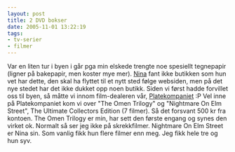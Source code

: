```yaml
---
layout: post
title: 2 DVD bokser
date: 2005-11-01 13:22:19
tags: 
- tv-serier
- filmer
---
```

Var en liten tur i byen i går pga min elskede trengte noe spesiellt tegnepapir (ligner på bakepapir, men koster mye mer). <a href="http://nenia.slaskdot.org">Nina</a> fant ikke butikken som hun vet har dette, den skal ha flyttet til et nytt sted følge websiden, men på det nye stedet har det ikke dukket opp noen butikk. Siden vi først hadde forvillet oss til byen, så måtte vi innom film-dealeren vår, <a href="http://www.platekompaniet.no">Platekompaniet</a> :P Vel inne på Platekompaniet kom vi over "The Omen Trilogy" og "Nightmare On Elm Street", The Ultimate Collectors Edition (7 filmer). Så det forsvant 500 kr fra kontoen. The Omen Trilogy er min, har sett den første engang og synes den virket ok. Normalt så ser jeg ikke på skrekkfilmer. Nightmare On Elm Street er Nina sin. Som vanlig fikk hun flere filmer enn meg. Jeg fikk hele tre og hun syv.
